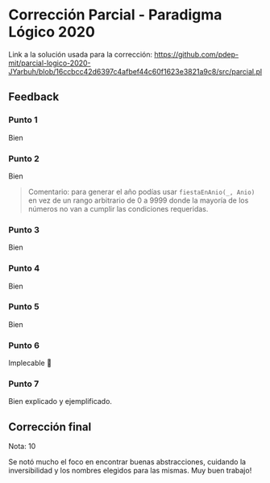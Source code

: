 # Corrección Parcial - Paradigma Lógico 2020

Link a la solución usada para la corrección: https://github.com/pdep-mit/parcial-logico-2020-JYarbuh/blob/16ccbcc42d6397c4afbef44c60f1623e3821a9c8/src/parcial.pl

## Feedback

### Punto 1

Bien

### Punto 2

Bien

> Comentario: para generar el año podías usar `fiestaEnAnio(_, Anio)` en vez de un rango arbitrario de 0 a 9999 donde la mayoría de los números no van a cumplir las condiciones requeridas.

### Punto 3

Bien

### Punto 4

Bien

### Punto 5

Bien

### Punto 6

Implecable :clap:

### Punto 7

Bien explicado y ejemplificado.

## Corrección final

Nota: 10

Se notó mucho el foco en encontrar buenas abstracciones, cuidando la inversibilidad y los nombres elegidos para las mismas. Muy buen trabajo!
